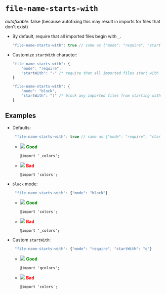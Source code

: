 # `file-name-starts-with`

_autofixable_: false (because autofixing this may result in imports for files that don't exist)

-   By default, require that all imported files begin with `_`.

    ```javascript
    "file-name-starts-with": true // same as {"mode": "require", "startWith": "_"}
    ```

-   Customize `startWith` character:

    ```javascript
    "file-name-starts-with": {
        "mode": "require",
        "startWith": "-" /* require that all imported files start with - */
    }
    ```

    ```javascript
    "file-name-starts-with": {
        "mode": "block",
        "startWith": "(" /* block any imported files from starting with ( */
    }
    ```

## Examples

-   Defaults:

    ```javascript
     "file-name-starts-with": true // same as {"mode": "require", "startWith": "_"}
    ```

    -   ![](https://placehold.it/15/008000/008000?text=+) **<span style="color: green;">Good</span>**

        ```less
        @import '_colors';
        ```

    -   ![](https://placehold.it/15/FF0000/FF0000?text=+) **<span style="color: red;">Bad</span>**

        ```less
        @import 'colors';
        ```

-   `block` mode:

    ```javascript
     "file-name-starts-with": {"mode": "block"}
    ```

    -   ![](https://placehold.it/15/008000/008000?text=+) **<span style="color: green;">Good</span>**

        ```less
        @import 'colors';
        ```

    -   ![](https://placehold.it/15/FF0000/FF0000?text=+) **<span style="color: red;">Bad</span>**

        ```less
        @import '_colors';
        ```

-   Custom `startWith`:

    ```javascript
     "file-name-starts-with": {"mode": "require", "startWith": "q"}
    ```

    -   ![](https://placehold.it/15/008000/008000?text=+) **<span style="color: green;">Good</span>**

        ```less
        @import 'qcolors';
        ```

    -   ![](https://placehold.it/15/FF0000/FF0000?text=+) **<span style="color: red;">Bad</span>**

        ```less
        @import 'colors';
        ```
